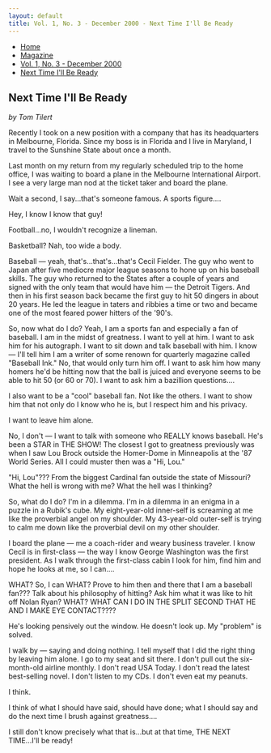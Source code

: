 ```yaml
---
layout: default
title: Vol. 1, No. 3 - December 2000 - Next Time I'll Be Ready
---
```

<nav class="breadcrumb" aria-label="breadcrumbs">
  <ul>
    <li><a href="{{ site.url }}{{ site.baseurl }}/index.html">Home</a></li>
    <li><a href="../magazine-home.html">Magazine</a></li>
    <li><a href="bi_vol_1_no_3_home.html">Vol. 1, No. 3 - December 2000</a></li>
    <li class="is-active"><a href="#" aria-current="page">Next Time I'll Be Ready</a></li>
  </ul>
</nav>

<section class="storycontent">
  <h1>Next Time I'll Be Ready</h1>
  <p><em>by Tom Tilert</em></p>

  <p>
    Recently I took on a new position with a company that has its headquarters in Melbourne, Florida. Since my boss is in Florida and I live in Maryland, I travel to the Sunshine State about once a month.
  </p>

  <p>
    Last month on my return from my regularly scheduled trip to the home office, I was waiting to board a plane in the Melbourne International Airport. I see a very large man nod at the ticket taker and board the plane.
  </p>

  <p>
    Wait a second, I say...that's someone famous. A sports figure....
  </p>

  <p>
    Hey, I know I know that guy!
  </p>

  <p>
    Football...no, I wouldn't recognize a lineman.
  </p>

  <p>
    Basketball? Nah, too wide a body.
  </p>

  <p>
    Baseball &mdash; yeah, that's...that's...that's Cecil Fielder. The guy who went to Japan after five mediocre major league seasons to hone up on his baseball skills. The guy who returned to the States after a couple of years and signed with the only team that would have him &mdash; the Detroit Tigers. And then in his first season back became the first guy to hit 50 dingers in about 20 years. He led the league in taters and ribbies a time or two and became one of the most feared power hitters of the '90's.
  </p>

  <p>
    So, now what do I do? Yeah, I am a sports fan and especially a fan of baseball. I am in the midst of greatness. I want to yell at him. I want to ask him for his autograph. I want to sit down and talk baseball with him. I know &mdash; I'll tell him I am a writer of some renown for quarterly magazine called "Baseball Ink." No, that would only turn him off. I want to ask him how many homers he'd be hitting now that the ball is juiced and everyone seems to be able to hit 50 (or 60 or 70). I want to ask him a bazillion questions....
  </p>

  <p>
    I also want to be a "cool" baseball fan. Not like the others. I want to show him that not only do I know who he is, but I respect him and his privacy.
  </p>

  <p>
    I want to leave him alone.
  </p>

  <p>
    No, I don't &mdash; I want to talk with someone who REALLY knows baseball. He's been a STAR in THE SHOW! The closest I got to greatness previously was when I saw Lou Brock outside the Homer-Dome in Minneapolis at the '87 World Series. All I could muster then was a "Hi, Lou."
  </p>

  <p>
    "Hi, Lou"??? From the biggest Cardinal fan outside the state of Missouri? What the hell is wrong with me? What the hell was I thinking?
  </p>

  <p>
    So, what do I do? I'm in a dilemma. I'm in a dilemma in an enigma in a puzzle in a Rubik's cube. My eight-year-old inner-self is screaming at me like the proverbial angel on my shoulder. My 43-year-old outer-self is trying to calm me down like the proverbial devil on my other shoulder.
  </p>

  <p>
    I board the plane &mdash; me a coach-rider and weary business traveler. I know Cecil is in first-class &mdash; the way I know George Washington was the first president. As I walk through the first-class cabin I look for him, find him and hope he looks at me, so I can....
  </p>

  <p>
    WHAT? So, I can WHAT? Prove to him then and there that I am a baseball fan??? Talk about his philosophy of hitting? Ask him what it was like to hit off Nolan Ryan? WHAT? WHAT CAN I DO IN THE SPLIT SECOND THAT HE AND I MAKE EYE CONTACT????
  </p>

  <p>
    He's looking pensively out the window. He doesn't look up. My "problem" is solved.
  </p>

  <p>
    I walk by &mdash; saying and doing nothing. I tell myself that I did the right thing by leaving him alone. I go to my seat and sit there. I don't pull out the six-month-old airline monthly. I don't read USA Today. I don't read the latest best-selling novel. I don't listen to my CDs. I don't even eat my peanuts.
  </p>

  <p>
    I think.
  </p>

  <p>
    I think of what I should have said, should have done; what I should say and do the next time I brush against greatness....
  </p>

  <p>
    I still don't know precisely what that is...but at that time, THE NEXT TIME...I'll be ready!
  </p>

</section>
